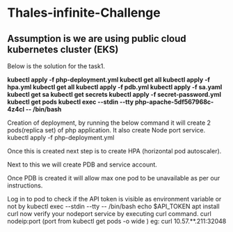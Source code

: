 # Thales-infinite-Challenge
## Assumption is we are using public cloud kubernetes cluster (EKS)

Below is the solution for the task1.

**kubectl apply -f php-deployment.yml
kubectl get all
kubectl apply -f hpa.yml
kubectl get all
kubectl apply -f pdb.yml
kubectl apply -f sa.yaml
kubectl get sa
kubectl get secrets
kubectl apply -f secret-password.yml
kubectl get pods
kubectl exec --stdin --tty php-apache-5df567968c-4z4cl -- /bin/bash**

Creation of deployment, by running the below command it will create 2 pods(replica set) of php application.
It also create Node port service.
kubectl apply -f php-deployment.yml

Once this is created next step is to create HPA (horizontal pod autoscaler).

Next to this we will create PDB and service account.

Once PDB is created it will allow max one pod to be unavailable as per our instructions.

Log in to pod to check if the API token is visible as environment variable or not by 
kubectl exec --stdin --tty <php-apache-5df567968c-4z4cl> -- /bin/bash 
  echo $API_TOKEN
apt install curl 
  now verify your nodeport service by executing curl command.
  curl nodeip:port (port from kubectl get pods -o wide )
  eg: curl 10.57.**.211:32048

